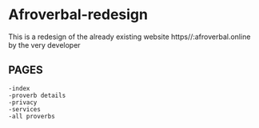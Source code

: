 # Afroverbal-redesign
This is a redesign of the already existing website https//:afroverbal.online by the very developer

## PAGES ##
    -index
    -proverb details
    -privacy
    -services
    -all proverbs

